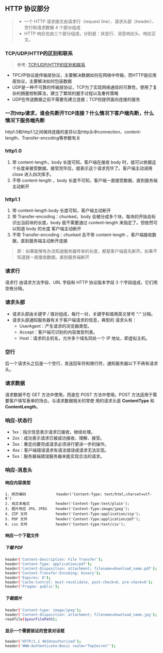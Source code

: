 
## HTTP 协议部分
> * 一个 HTTP 请求报文由请求行（request line）、请求头部（header）、空行和请求数据 4 个部分组成
> * HTTP 响应也由三个部分组成，分别是：状态行、消息响应头、响应正文。

### TCP/UDP/HTTP的区别和联系

> 参考: [TCP/UDP/HTTP的区别和联系](https://blog.csdn.net/qq_31332467/article/details/79217262)

- TPC/IP协议是传输层协议，主要解决数据如何在网络中传输，而HTTP是应用层协议，主要解决如何包装数据
- UDP是一种不可靠的传输层协议，TCP为了实现网络通信的可靠性，使用了复杂的拥塞控制算法，建立了繁琐的握手过程以及重传策略
- UDP在传送数据之前不需要先建立连接；TCP则提供面向连接的服务

### 一次http请求，谁会先断开TCP连接？什么情况下客户端先断，什么情况下服务端先断

http1.0和http1.1之间保持连接的差异以及http头中connection、content-length、Transfer-encoding等参数有关

### http1.0  
1. 带 content-length，body 长度可知，客户端在接收 body 时，就可以依据这个长度来接受数据。接受完毕后，就表示这个请求完毕了。客户端主动调用 close 进入四次挥手。
2. 不带 content-length ，body 长度不可知，客户端一直接受数据，直到服务端主动断开

### http1.1
1. 带 content-length body 长度可知，客户端主动断开
2. 带 Transfer-encoding：chunked，body 会被分成多个块，每块的开始会标识出当前块的长度，body 就不需要通过 content-length 来指定了。但依然可以知道 body 的长度 客户端主动断开
3. 不带 Transfer-encoding：chunked 且不带 content-length ，客户端接收数据，直到服务端主动断开连接

>即：如果能够有办法知道服务器传来的长度，都是客户端首先断开。如果不知道就一直接收数据。直到服务端断开

### 请求行
请求行 由请求方法字段、URL 字段和 HTTP 协议版本字段 3 个字段组成，它们用空格分隔。

### 请求头部
- 请求头部由关键字 / 值对组成，每行一对，关键字和值用英文冒号 “:” 分隔。
- 请求头部通知服务器有关于客户端请求的信息，典型的 请求头有：
    - UserAgent：产生请求的浏览器类型。
    - Accept：客户端可识别的内容类型列表。
    - Host：请求的主机名，允许多个域名同处一个 IP 地址，即虚拟主机。

### 空行
后一个请求头之后是一个空行，发送回车符和换行符，通知服务器以下不再有请求头。

### 请求数据
请求数据不在 GET 方法中使用，而是在 POST 方法中使用。POST 方法适用于需要客户填写表单的场合。与请求数据相关的常使 用的请求头是 **ContentType** 和 **ContentLength**。

### 响应-状态行
- 1xx：指示信息表示请求已接收，继续处理。
- 2xx：成功表示请求已被成功接收、理解、接受。
- 3xx：重定向要完成请求必须进行更进一步的操作。
- 4xx：客户端错误请求有语法错误或请求无法实现。
- 5xx：服务器端错误服务器未能实现合法的请求。

### 响应-消息头

#### 响应内容类型
```
1. 网页编码              header('Content-Type: text/html;charset=utf-8')
2. 纯文本格式            header('Content-Type:text/plain');
3. 图片响应 JPG、JPEG    header('Content-Type:image/jpeg');
4. ZIP 文件             header('Content-Type:application/zip');
5. PDF 文件             header('Content-Type:application/pdf');
6. css 文件             header('Content-type:text/css');
```

#### 响应一个下载文件

##### 下载 PDF
```sh
header('Content-Description: File Transfer');
header('Content-Type: application/pdf');
header('Content-Disposition: attachment; filename=download_name.pdf');
header('Content-Transfer-Encoding: binary');
header('Expires: 0');
header('Cache-Control: must-revalidate, post-check=0, pre-check=0');
header('Pragma: public');
```

##### 下载图片
```sh
header('Content-type: image/jpeg');
header('Content-Disposition: attachment; filename=download_name.jpg');
readfile($yourFilePath);
```

#### 显示一个需要验证的登录对话框
```sh
header('HTTP/1.1 401Unauthorized');
header('WWW-Authenticate:Basic realm="TopSecret"');
```
